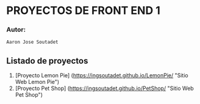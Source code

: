 # PROYECTOS DE FRONT END 1
### Autor:
    Aaron Jose Soutadet

## Listado de proyectos
1. [Proyecto Lemon Pie] (https://ingsoutadet.github.io/LemonPie/ "Sitio Web Lemon Pie")
2. [Proyecto Pet Shop] (https://ingsoutadet.github.io/PetShop/ "Sitio Web Pet Shop")
